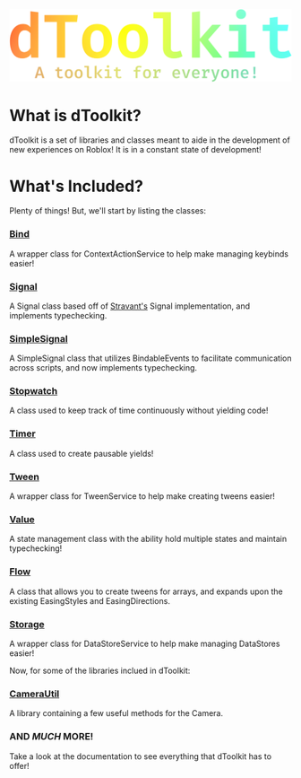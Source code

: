 ![dToolkit](https://github.com/Devollin/dToolkit/blob/main/.moonwave/static/img/logo.png)

<!--moonwave-hide-before-this-line-->
# What is dToolkit?
dToolkit is a set of libraries and classes meant to aide in the development of new experiences on Roblox! It is in a constant state of development!

# What's Included?
Plenty of things! But, we'll start by listing the classes:
### [Bind](https://devollin.github.io/api/Bind)
A wrapper class for ContextActionService to help make managing keybinds easier!

### [Signal](https://devollin.github.io/api/Signal)
A Signal class based off of [Stravant's](https://gist.github.com/stravant/b75a322e0919d60dde8a0316d1f09d2f) Signal implementation, and implements typechecking.

### [SimpleSignal](https://devollin.github.io/api/SimpleSignal)
A SimpleSignal class that utilizes BindableEvents to facilitate communication across scripts, and now implements typechecking.

### [Stopwatch](https://devollin.github.io/api/Stopwatch)
A class used to keep track of time continuously without yielding code!

### [Timer](https://devollin.github.io/api/Timer)
A class used to create pausable yields!

### [Tween](https://devollin.github.io/api/Tween)
A wrapper class for TweenService to help make creating tweens easier!

### [Value](https://devollin.github.io/api/Value)
A state management class with the ability hold multiple states and maintain typechecking!

### [Flow](https://devollin.github.io/api/Flow)
A class that allows you to create tweens for arrays, and expands upon the existing EasingStyles and EasingDirections.

### [Storage](https://devollin.github.io/api/Storage)
A wrapper class for DataStoreService to help make managing DataStores easier!

Now, for some of the libraries inclued in dToolkit:

### [CameraUtil](https://devollin.github.io/api/CameraUtil)
A library containing a few useful methods for the Camera.

### AND *MUCH* MORE!
Take a look at the documentation to see everything that dToolkit has to offer!
